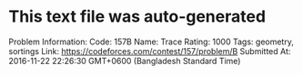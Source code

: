 # This text file was auto-generated

Problem Information:
Code: 157B
Name: Trace
Rating: 1000
Tags: geometry, sortings
Link: https://codeforces.com/contest/157/problem/B
Submitted At: 2016-11-22 22:26:30 GMT+0600 (Bangladesh Standard Time)
